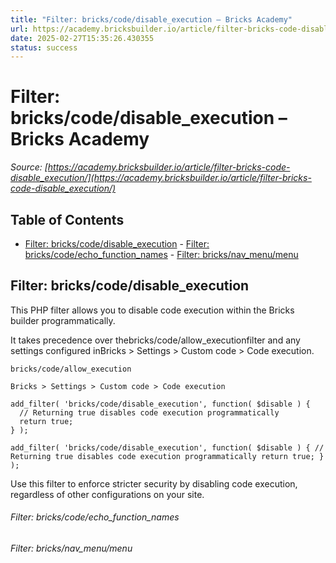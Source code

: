 ```yaml
---
title: "Filter: bricks/code/disable_execution – Bricks Academy"
url: https://academy.bricksbuilder.io/article/filter-bricks-code-disable_execution/
date: 2025-02-27T15:35:26.430355
status: success
---
```


# Filter: bricks/code/disable_execution – Bricks Academy

*Source: [https://academy.bricksbuilder.io/article/filter-bricks-code-disable_execution/](https://academy.bricksbuilder.io/article/filter-bricks-code-disable_execution/)*

## Table of Contents

- [Filter: bricks/code/disable_execution](#filter-brickscodedisableexecution)
        - [Filter: bricks/code/echo_function_names](#filter-brickscodeechofunctionnames)
        - [Filter: bricks/nav_menu/menu](#filter-bricksnavmenumenu)

## Filter: bricks/code/disable_execution

This PHP filter allows you to disable code execution within the Bricks builder programmatically.

It takes precedence over thebricks/code/allow_executionfilter and any settings configured inBricks > Settings > Custom code > Code execution.

`bricks/code/allow_execution`

`Bricks > Settings > Custom code > Code execution`

```
add_filter( 'bricks/code/disable_execution', function( $disable ) {
  // Returning true disables code execution programmatically
  return true;
} );
```

`add_filter( 'bricks/code/disable_execution', function( $disable ) {
  // Returning true disables code execution programmatically
  return true;
} );`

Use this filter to enforce stricter security by disabling code execution, regardless of other configurations on your site.

###### Filter: bricks/code/echo_function_names

###### Filter: bricks/nav_menu/menu

